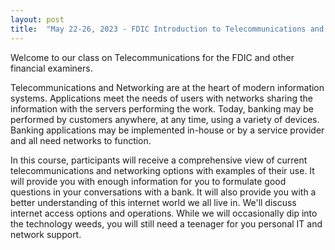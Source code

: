```yaml
---
layout: post
title:  "May 22-26, 2023 - FDIC Introduction to Telecommunications and Networking"
---
```

Welcome to our class on Telecommunications for the FDIC and other financial examiners. 

Telecommunications and Networking are at the heart of modern information systems.  Applications meet the needs of users with networks sharing the
information with the servers performing the work.  Today, banking may be performed by customers anywhere, at any time, using a variety of devices.  Banking applications may be implemented in-house or by a service provider and all need networks to function.  

In this course, participants will receive a comprehensive view of current telecommunications and networking options with examples of their use. It will provide you with enough information for you to formulate good questions in your conversations with a bank. It will also provide you with a better understanding of this internet world we all live in. We'll discuss internet access options and operations. While we will occasionally dip into the technology weeds, you will still need a teenager for you personal IT and network support.

